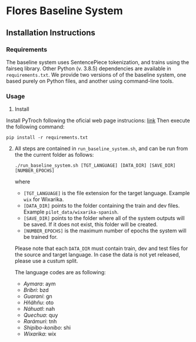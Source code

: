 # Flores Baseline System

## Installation Instructions

### Requirements

The baseline system uses SentencePiece tokenization, and trains using the fairseq library. Other Python (v. 3.8.5) 
dependencies are available in `requirements.txt`. We provide two versions of of the baseline system, 
one based purely on Python files, and another using command-line tools.

### Usage

1. Install

Install PyTroch following the oficial web page instrucions: [link](https://pytorch.org/get-started/locally/)
Then execute the following command:
```
pip install -r requirements.txt
```

2. All steps are contained in `run_baseline_system.sh`, and can be run from the the current folder 
as follows: 
    ```
    ./run_baseline_system.sh [TGT_LANGUAGE] [DATA_DIR] [SAVE_DIR] [NUMBER_EPOCHS]
    ``` 
    where
   - `[TGT_LANGUAGE]` is the file extension for the target language. Example `wix` for Wixarika. 
   - `[DATA_DIR]` points to the folder containing the train and dev files. Example `pilot_data/wixarika-spanish`.
   - `[SAVE_DIR]` points to the folder where all of the system outputs will be saved. If it does not exist, this
    folder will be created. 
   - `[NUMBER_EPOCHS]` is the maximum number of epochs the system will be trained for.

   Please note that each `DATA_DIR` must contain train, dev and test files for the source and target language. In case the data is not yet released, please use a custum split.

   The language codes are as following:
   - *Aymara*: aym
   - *Bribri*: bzd
   - *Guaraní*: gn
   - *Hñähñu*: oto
   - *Náhuatl*: nah
   - *Quechua*: quy
   - *Rarámuri*: tnh
   - *Shipibo-konibo*: shi
   - *Wixarika*: wix

